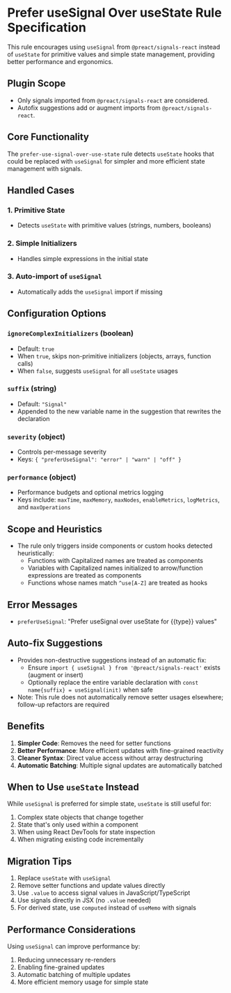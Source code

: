 # Prefer useSignal Over useState Rule Specification

This rule encourages using `useSignal` from `@preact/signals-react` instead of `useState` for primitive values and simple state management, providing better performance and ergonomics.

## Plugin Scope

- Only signals imported from `@preact/signals-react` are considered.
- Autofix suggestions add or augment imports from `@preact/signals-react`.

## Core Functionality

The `prefer-use-signal-over-use-state` rule detects `useState` hooks that could be replaced with `useSignal` for simpler and more efficient state management with signals.

## Handled Cases

### 1. Primitive State

- Detects `useState` with primitive values (strings, numbers, booleans)

### 2. Simple Initializers

- Handles simple expressions in the initial state

### 3. Auto-import of `useSignal`

- Automatically adds the `useSignal` import if missing

## Configuration Options

### `ignoreComplexInitializers` (boolean)

- Default: `true`
- When `true`, skips non-primitive initializers (objects, arrays, function calls)
- When `false`, suggests `useSignal` for all `useState` usages

### `suffix` (string)

- Default: `"Signal"`
- Appended to the new variable name in the suggestion that rewrites the declaration

### `severity` (object)

- Controls per-message severity
- Keys: `{ "preferUseSignal": "error" | "warn" | "off" }`

### `performance` (object)

- Performance budgets and optional metrics logging
- Keys include: `maxTime`, `maxMemory`, `maxNodes`, `enableMetrics`, `logMetrics`, and `maxOperations`

## Scope and Heuristics

- The rule only triggers inside components or custom hooks detected heuristically:
  - Functions with Capitalized names are treated as components
  - Variables with Capitalized names initialized to arrow/function expressions are treated as components
  - Functions whose names match `^use[A-Z]` are treated as hooks

## Error Messages

- `preferUseSignal`: "Prefer useSignal over useState for {{type}} values"

## Auto-fix Suggestions

- Provides non-destructive suggestions instead of an automatic fix:
  - Ensure `import { useSignal } from '@preact/signals-react'` exists (augment or insert)
  - Optionally replace the entire variable declaration with `const name{suffix} = useSignal(init)` when safe
- Note: This rule does not automatically remove setter usages elsewhere; follow-up refactors are required

## Benefits

1. **Simpler Code**: Removes the need for setter functions
2. **Better Performance**: More efficient updates with fine-grained reactivity
3. **Cleaner Syntax**: Direct value access without array destructuring
4. **Automatic Batching**: Multiple signal updates are automatically batched

## When to Use `useState` Instead

While `useSignal` is preferred for simple state, `useState` is still useful for:

1. Complex state objects that change together
2. State that's only used within a component
3. When using React DevTools for state inspection
4. When migrating existing code incrementally

## Migration Tips

1. Replace `useState` with `useSignal`
2. Remove setter functions and update values directly
3. Use `.value` to access signal values in JavaScript/TypeScript
4. Use signals directly in JSX (no `.value` needed)
5. For derived state, use `computed` instead of `useMemo` with signals

## Performance Considerations

Using `useSignal` can improve performance by:

1. Reducing unnecessary re-renders
2. Enabling fine-grained updates
3. Automatic batching of multiple updates
4. More efficient memory usage for simple state
